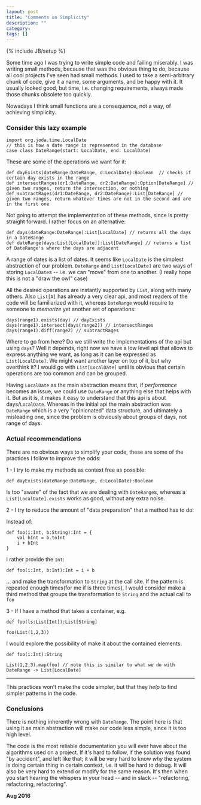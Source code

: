 ```yaml
---
layout: post
title: "Comments on Simplicity"
description: ""
category:
tags: []
---
```

{% include JB/setup %}

Some time ago I was trying to write simple code and failing miserably. I was writing small methods, because that was the obvious thing to do, because all cool projects I've seen had small methods. I used to take a semi-arbitrary chunk of code, give it a name, some arguments, and be happy with it. It usually looked good, but time, i.e. changing requirements, always made those chunks obsolete too quickly. 

Nowadays I think small functions are a consequence, not a way, of achieving simplicity.

### Consider this lazy example

~~~
import org.joda.time.LocalDate
// this is how a date range is represented in the database
case class DateRange(start: LocalDate, end: LocalDate)
~~~

These are some of the operations we want for it:

~~~
def dayExists(dateRange:DateRange, d:LocalDate):Boolean  // checks if certain day exists in the range
def intersectRanges(dr1:DateRange, dr2:DateRange):Option[DateRange] // given two ranges, return the intersection, or nothing
def subtractRages(dr1:DateRange, dr2:DateRange):List[DateRange] // given two ranges, return whatever times are not in the second and are in the first one

~~~

Not going to attempt the implementation of these methods, since is pretty straight forward. I rather focus on an alternative:

~~~
def days(dateRange:DateRange):List[LocalDate] // returns all the days in a DateRange
def dateRange(days:List[LocalDate]):List[DateRange] // returns a list of DateRange's where the days are adjacent

~~~

A range of dates is a list of dates. It seems like `LocalDate` is the simplest abstraction of our problem. `DateRange` and `List[LocalDate]` are two ways of storing `LocalDate`s -- i.e. we can "move" from one to another. (I really hope this is not a "draw the owl" case)

All the desired operations are instantly supported by `List`, along with many others. Also `List[A]` has already a very clear api, and most readers of the code will be familiarized with it, whereas `DateRange` would require to someone to *memorize* yet another set of operations:


~~~
days(range1).exists(day) // dayExists
days(range1).intersect(days(range2)) // intersectRanges
days(range1).diff(range2) // subtractRages
~~~


Where to go from here? Do we still write the implementations of the api but using `days`? Well it depends, right now we have a low level api that allows to express anything we want, as long as it can be expressed as `List[LocalDate]`. We might want another layer on top of it, but why overthink it? I would go with `List[LocalDate]` until is obvious that certain operations are too common and can be grouped.

Having `LocalDate` as the main abstraction means that, if _performance_ becomes an issue, we could use `DateRange` or anything else that helps with it. But as it is, it makes it easy to understand that this api is about days/`LocalDate`. Whereas in the initial api the main abstraction was `DateRange` which is a very "opinionated" data structure, and ultimately a misleading one, since the problem is obviously about groups of days, not range of days.

### Actual recommendations

There are no obvious ways to simplify your code, these are some of the practices I follow to improve the odds:

1 -  I try to make my methods as context free as possible:

~~~
def dayExists(dateRange:DateRange, d:LocalDate):Boolean  
~~~

Is too "aware" of the fact that we are dealing with `DateRange`s, whereas a `List[LocalDate].exists` works as good, without any extra noise.

2 - I try to reduce the amount of "data preparation" that a method has to do:

Instead of:

~~~
def foo(i:Int, b:String):Int = {
    val bInt = b.toInt
    i + bInt
}
~~~

I rather provide the `Int`:

~~~ 
def foo(i:Int, b:Int):Int = i + b
~~~

... and make the transformation to `String` at the call site. If the pattern is repeated enough times(for me if is three times), I would consider make a third method that groups the transformation to `String` and the actual call to `foo`

3 - If I have a method that takes a container, e.g.


~~~
def foo(ls:List[Int]):List[String]

foo(List(1,2,3)) 
~~~

I would explore the possibility of make it about the contained elements:

~~~
def foo(i:Int):String

List(1,2,3).map(foo) // note this is similar to what we do with DateRange -> List[LocalDate]
~~~

---
This practices won't make the code simpler, but that they *help* to find simpler patterns in the code.

### Conclusions

There is nothing inherently wrong with `DateRange`. The point here is that using it as main abstraction will make our code less simple, since it is too high level. 

The code is the most reliable documentation you will ever have about the algorithms used on a project. If it's hard to follow, if the solution was found "by accident", and left like that; it will be very hard to know _why_ the system is doing certain thing in certain context, i.e. it will be hard to debug. It will also be very hard to extend or modify for the same reason. It's then when you start hearing the whispers in your head -- and in slack -- "refactoring, refactoring, refactoring". 

**Aug 2016**

